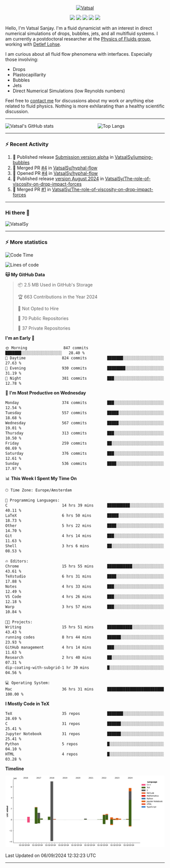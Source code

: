 <center>

[<img alt="Vatsal" width="200px" src="https://www.dropbox.com/s/dxyybgtblo8er6h/Logo_Vatsal_Vector.png?raw=1">](https://www.vatsalsanjay.com)

[<img src="https://img.shields.io/badge/googlescholar-4285F4?&style=for-the-badge&logo=googlescholar&logoColor=white">](https://scholar.google.com/citations?hl=en&user=67aQviYAAAAJ)
[<img src="https://img.shields.io/static/v1.svg?&style=for-the-badge&logo=ResearchGate&label=&message=ResearchGate&logoColor=white&color=green">](https://www.researchgate.net/profile/Vatsal-Sanjay-2)
[<img src="https://img.shields.io/badge/twitter-1DA1F2?&style=for-the-badge&logo=twitter&logoColor=white">](https://twitter.com/VatsalSanjay)
[<img src="https://img.shields.io/badge/linkedin-0A66C2?&style=for-the-badge&logo=linkedin">](https://www.linkedin.com/in/vatsalsanjay/)
[<img src="https://img.shields.io/badge/orcid-A6CE39?&style=for-the-badge&logo=orcid&logoColor=white">](https://orcid.org/0000-0002-4293-6099)

</center>

Hello, I'm Vatsal Sanjay. I'm a fluid dynamicist with an interest in direct numerical simulations of drops, bubbles, jets, and all multifluid systems. I am currently a postdoctoral researcher at the [Physics of Fluids group](https://pof.tnw.utwente.nl), working with [Detlef Lohse](https://en.wikipedia.org/wiki/Detlef_Lohse). 

I am curious about all fluid flow phenomena with interfaces. Especially those involving:

- Drops
- Plastocapillarity
- Bubbles
- Jets
- Direct Numerical Simulations (low Reynolds numbers)

Feel free to [contact me](mailto:contact@vatsalsanjay.com) for discussions about my work or anything else related to fluid physics. Nothing is more exhilarating than a healthy scientific discussion.

<!-- ![Vatsal's GitHub stats](https://github-readme-stats-xi-wine-74.vercel.app/api?username=VatsalSy&show_icons=true&theme=vision-friendly-dark)

![Top Langs](https://github-readme-stats-xi-wine-74.vercel.app/api/top-langs/?username=VatsalSy&layout=compact&theme=vision-friendly-dark) -->

---
<div style="display: flex; justify-content: space-between;">
    <img src="https://github-readme-stats-xi-wine-74.vercel.app/api?username=VatsalSy&show_icons=true&theme=vision-friendly-dark" alt="Vatsal's GitHub stats" style="width: 55%;">
    <img src="https://github-readme-stats-xi-wine-74.vercel.app/api/top-langs/?username=VatsalSy&layout=compact&theme=vision-friendly-dark" alt="Top Langs" style="width: 42%;">
</div>

---

### :zap: Recent Activity

<!--START_SECTION:activity-->
1. 🚀 Published release [Submission version alpha](https://github.com/VatsalSy/jumping-bubbles/releases/tag/v0) in [VatsalSy/jumping-bubbles](https://github.com/VatsalSy/jumping-bubbles)
2. 🎉 Merged PR [#4](https://github.com/VatsalSy/hyphal-flow/pull/4) in [VatsalSy/hyphal-flow](https://github.com/VatsalSy/hyphal-flow)
3. 💪 Opened PR [#4](https://github.com/VatsalSy/hyphal-flow/pull/4) in [VatsalSy/hyphal-flow](https://github.com/VatsalSy/hyphal-flow)
4. 🚀 Published release [version August 2024](https://github.com/VatsalSy/The-role-of-viscosity-on-drop-impact-forces/releases/tag/v1.0) in [VatsalSy/The-role-of-viscosity-on-drop-impact-forces](https://github.com/VatsalSy/The-role-of-viscosity-on-drop-impact-forces)
5. 🎉 Merged PR [#1](https://github.com/VatsalSy/The-role-of-viscosity-on-drop-impact-forces/pull/1) in [VatsalSy/The-role-of-viscosity-on-drop-impact-forces](https://github.com/VatsalSy/The-role-of-viscosity-on-drop-impact-forces)
<!--END_SECTION:activity-->
---

### Hi there 👋
<p align="left"> <img src="https://komarev.com/ghpvc/?username=VatsalSy&label=Profile%20views&color=orange&style=for-the-badge" alt="VatsalSy" /> </p>

---
### :zap: More statistics

<!--START_SECTION:waka-->
![Code Time](http://img.shields.io/badge/Code%20Time-294%20hrs%2028%20mins-blue)

![Lines of code](https://img.shields.io/badge/From%20Hello%20World%20I%27ve%20Written-21.1%20million%20lines%20of%20code-blue)

**🐱 My GitHub Data** 

> 📦 2.5 MB Used in GitHub's Storage 
 > 
> 🏆 663 Contributions in the Year 2024
 > 
> 🚫 Not Opted to Hire
 > 
> 📜 70 Public Repositories 
 > 
> 🔑 37 Private Repositories 
 > 
**I'm an Early 🐤** 

```text
🌞 Morning                847 commits         ███████░░░░░░░░░░░░░░░░░░   28.40 % 
🌆 Daytime                824 commits         ███████░░░░░░░░░░░░░░░░░░   27.63 % 
🌃 Evening                930 commits         ████████░░░░░░░░░░░░░░░░░   31.19 % 
🌙 Night                  381 commits         ███░░░░░░░░░░░░░░░░░░░░░░   12.78 % 
```
📅 **I'm Most Productive on Wednesday** 

```text
Monday                   374 commits         ███░░░░░░░░░░░░░░░░░░░░░░   12.54 % 
Tuesday                  557 commits         █████░░░░░░░░░░░░░░░░░░░░   18.68 % 
Wednesday                567 commits         █████░░░░░░░░░░░░░░░░░░░░   19.01 % 
Thursday                 313 commits         ███░░░░░░░░░░░░░░░░░░░░░░   10.50 % 
Friday                   259 commits         ██░░░░░░░░░░░░░░░░░░░░░░░   08.69 % 
Saturday                 376 commits         ███░░░░░░░░░░░░░░░░░░░░░░   12.61 % 
Sunday                   536 commits         ████░░░░░░░░░░░░░░░░░░░░░   17.97 % 
```


📊 **This Week I Spent My Time On** 

```text
🕑︎ Time Zone: Europe/Amsterdam

💬 Programming Languages: 
C                        14 hrs 39 mins      ██████████░░░░░░░░░░░░░░░   40.11 % 
LaTeX                    6 hrs 50 mins       █████░░░░░░░░░░░░░░░░░░░░   18.73 % 
Other                    5 hrs 22 mins       ████░░░░░░░░░░░░░░░░░░░░░   14.70 % 
Git                      4 hrs 14 mins       ███░░░░░░░░░░░░░░░░░░░░░░   11.63 % 
Shell                    3 hrs 6 mins        ██░░░░░░░░░░░░░░░░░░░░░░░   08.53 % 

🔥 Editors: 
Chrome                   15 hrs 55 mins      ███████████░░░░░░░░░░░░░░   43.61 % 
TeXstudio                6 hrs 31 mins       ████░░░░░░░░░░░░░░░░░░░░░   17.88 % 
Notes                    4 hrs 33 mins       ███░░░░░░░░░░░░░░░░░░░░░░   12.49 % 
VS Code                  4 hrs 26 mins       ███░░░░░░░░░░░░░░░░░░░░░░   12.18 % 
Warp                     3 hrs 57 mins       ███░░░░░░░░░░░░░░░░░░░░░░   10.84 % 

🐱‍💻 Projects: 
Writing                  15 hrs 51 mins      ███████████░░░░░░░░░░░░░░   43.43 % 
running codes            8 hrs 44 mins       ██████░░░░░░░░░░░░░░░░░░░   23.93 % 
GitHub management        4 hrs 14 mins       ███░░░░░░░░░░░░░░░░░░░░░░   11.63 % 
Research                 2 hrs 40 mins       ██░░░░░░░░░░░░░░░░░░░░░░░   07.31 % 
dip-coating-with-subgrid-1 hr 39 mins        █░░░░░░░░░░░░░░░░░░░░░░░░   04.56 % 

💻 Operating System: 
Mac                      36 hrs 31 mins      █████████████████████████   100.00 % 
```

**I Mostly Code in TeX** 

```text
TeX                      35 repos            ███████░░░░░░░░░░░░░░░░░░   28.69 % 
C                        31 repos            ██████░░░░░░░░░░░░░░░░░░░   25.41 % 
Jupyter Notebook         31 repos            ██████░░░░░░░░░░░░░░░░░░░   25.41 % 
Python                   5 repos             █░░░░░░░░░░░░░░░░░░░░░░░░   04.10 % 
HTML                     4 repos             █░░░░░░░░░░░░░░░░░░░░░░░░   03.28 % 
```



**Timeline**

![Lines of Code chart](https://raw.githubusercontent.com/VatsalSy/VatsalSy/main/assets/bar_graph.png)


 Last Updated on 06/09/2024 12:32:23 UTC
<!--END_SECTION:waka-->
---
